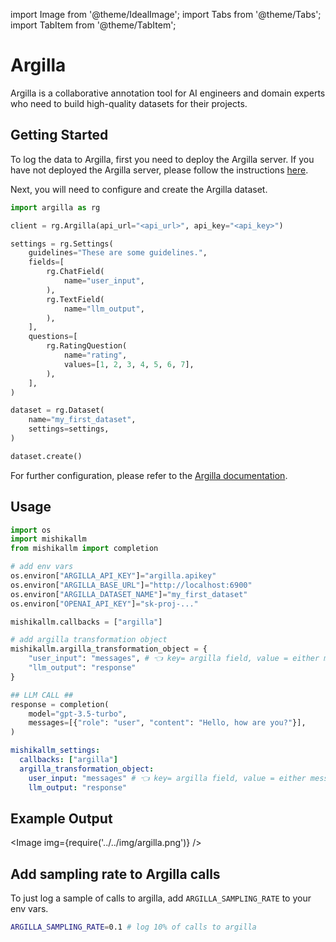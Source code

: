 import Image from '@theme/IdealImage';
import Tabs from '@theme/Tabs';
import TabItem from '@theme/TabItem';

# Argilla 

Argilla is a collaborative annotation tool for AI engineers and domain experts who need to build high-quality datasets for their projects.


## Getting Started

To log the data to Argilla, first you need to deploy the Argilla server. If you have not deployed the Argilla server, please follow the instructions [here](https://docs.argilla.io/latest/getting_started/quickstart/).

Next, you will need to configure and create the Argilla dataset.

```python
import argilla as rg

client = rg.Argilla(api_url="<api_url>", api_key="<api_key>")

settings = rg.Settings(
    guidelines="These are some guidelines.",
    fields=[
        rg.ChatField(
            name="user_input",
        ),
        rg.TextField(
            name="llm_output",
        ),
    ],
    questions=[
        rg.RatingQuestion(
            name="rating",
            values=[1, 2, 3, 4, 5, 6, 7],
        ),
    ],
)

dataset = rg.Dataset(
    name="my_first_dataset",
    settings=settings,
)

dataset.create()
```

For further configuration, please refer to the [Argilla documentation](https://docs.argilla.io/latest/how_to_guides/dataset/).


## Usage

<Tabs>
<Tab value="sdk" label="SDK">

```python
import os
import mishikallm
from mishikallm import completion

# add env vars
os.environ["ARGILLA_API_KEY"]="argilla.apikey"
os.environ["ARGILLA_BASE_URL"]="http://localhost:6900"
os.environ["ARGILLA_DATASET_NAME"]="my_first_dataset"   
os.environ["OPENAI_API_KEY"]="sk-proj-..."

mishikallm.callbacks = ["argilla"]

# add argilla transformation object
mishikallm.argilla_transformation_object = {
    "user_input": "messages", # 👈 key= argilla field, value = either message (argilla.ChatField) | response (argilla.TextField)
    "llm_output": "response"
}

## LLM CALL ## 
response = completion(
    model="gpt-3.5-turbo",
    messages=[{"role": "user", "content": "Hello, how are you?"}],
)
```

</Tab>

<Tab value="proxy" label="PROXY">

```yaml
mishikallm_settings:
  callbacks: ["argilla"]
  argilla_transformation_object:
    user_input: "messages" # 👈 key= argilla field, value = either message (argilla.ChatField) | response (argilla.TextField)
    llm_output: "response"
```

</Tab>
</Tabs>

## Example Output

<Image img={require('../../img/argilla.png')} />

## Add sampling rate to Argilla calls

To just log a sample of calls to argilla, add `ARGILLA_SAMPLING_RATE` to your env vars.

```bash
ARGILLA_SAMPLING_RATE=0.1 # log 10% of calls to argilla
```